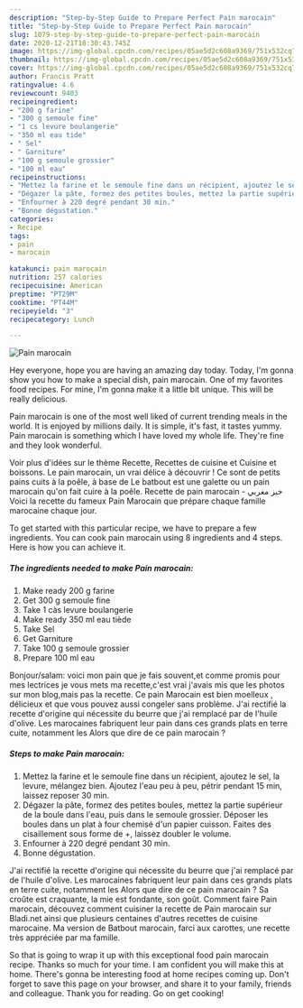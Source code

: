 ```yaml
---
description: "Step-by-Step Guide to Prepare Perfect Pain marocain"
title: "Step-by-Step Guide to Prepare Perfect Pain marocain"
slug: 1079-step-by-step-guide-to-prepare-perfect-pain-marocain
date: 2020-12-21T18:30:43.745Z
image: https://img-global.cpcdn.com/recipes/05ae5d2c608a9369/751x532cq70/pain-marocain-photo-principale-de-la-recette.jpg
thumbnail: https://img-global.cpcdn.com/recipes/05ae5d2c608a9369/751x532cq70/pain-marocain-photo-principale-de-la-recette.jpg
cover: https://img-global.cpcdn.com/recipes/05ae5d2c608a9369/751x532cq70/pain-marocain-photo-principale-de-la-recette.jpg
author: Francis Pratt
ratingvalue: 4.6
reviewcount: 9403
recipeingredient:
- "200 g farine"
- "300 g semoule fine"
- "1 cs levure boulangerie"
- "350 ml eau tide"
- " Sel"
- " Garniture"
- "100 g semoule grossier"
- "100 ml eau"
recipeinstructions:
- "Mettez la farine et le semoule fine dans un récipient, ajoutez le sel, la levure, mélangez bien. Ajoutez l&#39;eau peu à peu, pétrir pendant 15 min, laissez reposer 30 min."
- "Dégazer la pâte, formez des petites boules, mettez la partie supérieur de la boule dans l&#39;eau, puis dans le semoule grossier. Déposer les boules dans un plat à four chemisé d&#39;un papier cuisson. Faites des cisaillement sous forme de +, laissez doubler le volume."
- "Enfourner à 220 degré pendant 30 min."
- "Bonne dégustation."
categories:
- Recipe
tags:
- pain
- marocain

katakunci: pain marocain 
nutrition: 257 calories
recipecuisine: American
preptime: "PT29M"
cooktime: "PT44M"
recipeyield: "3"
recipecategory: Lunch

---
```



![Pain marocain](https://img-global.cpcdn.com/recipes/05ae5d2c608a9369/751x532cq70/pain-marocain-photo-principale-de-la-recette.jpg)

Hey everyone, hope you are having an amazing day today. Today, I'm gonna show you how to make a special dish, pain marocain. One of my favorites food recipes. For mine, I'm gonna make it a little bit unique. This will be really delicious.

Pain marocain is one of the most well liked of current trending meals in the world. It is enjoyed by millions daily. It is simple, it's fast, it tastes yummy. Pain marocain is something which I have loved my whole life. They're fine and they look wonderful.

Voir plus d&#39;idées sur le thème Recette, Recettes de cuisine et Cuisine et boissons. Le pain marocain, un vrai délice à découvrir ! Ce sont de petits pains cuits à la poêle, à base de Le batbout est une galette ou un pain marocain qu&#39;on fait cuire à la poêle. Recette de pain marocain - خبز مغربي Voici la recette du fameux Pain Marocain que prépare chaque famille marocaine chaque jour.


To get started with this particular recipe, we have to prepare a few ingredients. You can cook pain marocain using 8 ingredients and 4 steps. Here is how you can achieve it.

<!--inarticleads1-->

##### The ingredients needed to make Pain marocain:

1. Make ready 200 g farine
1. Get 300 g semoule fine
1. Take 1 càs levure boulangerie
1. Make ready 350 ml eau tiède
1. Take  Sel
1. Get  Garniture
1. Take 100 g semoule grossier
1. Prepare 100 ml eau


Bonjour/salam: voici mon pain que je fais souvent,et comme promis pour mes lectrices je vous mets ma recette,c&#39;est vrai j&#39;avais mis que les photos sur mon blog,mais pas la recette. Ce pain Marocain est bien moelleux , délicieux et que vous pouvez aussi congeler sans problème. J&#39;ai rectifié la recette d&#39;origine qui nécessite du beurre que j&#39;ai remplacé par de l&#39;huile d&#39;olive. Les marocaines fabriquent leur pain dans ces grands plats en terre cuite, notamment les Alors que dire de ce pain marocain ? 

<!--inarticleads2-->

##### Steps to make Pain marocain:

1. Mettez la farine et le semoule fine dans un récipient, ajoutez le sel, la levure, mélangez bien. Ajoutez l&#39;eau peu à peu, pétrir pendant 15 min, laissez reposer 30 min.
1. Dégazer la pâte, formez des petites boules, mettez la partie supérieur de la boule dans l&#39;eau, puis dans le semoule grossier. Déposer les boules dans un plat à four chemisé d&#39;un papier cuisson. Faites des cisaillement sous forme de +, laissez doubler le volume.
1. Enfourner à 220 degré pendant 30 min.
1. Bonne dégustation.


J&#39;ai rectifié la recette d&#39;origine qui nécessite du beurre que j&#39;ai remplacé par de l&#39;huile d&#39;olive. Les marocaines fabriquent leur pain dans ces grands plats en terre cuite, notamment les Alors que dire de ce pain marocain ? Sa croûte est craquante, la mie est fondante, son goût. Comment faire Pain marocain, découvez comment cuisiner la recette de Pain marocain sur Bladi.net ainsi que plusieurs centaines d&#39;autres recettes de cuisine marocaine. Ma version de Batbout marocain, farci aux carottes, une recette très appréciée par ma famille. 

So that is going to wrap it up with this exceptional food pain marocain recipe. Thanks so much for your time. I am confident you will make this at home. There's gonna be interesting food at home recipes coming up. Don't forget to save this page on your browser, and share it to your family, friends and colleague. Thank you for reading. Go on get cooking!
